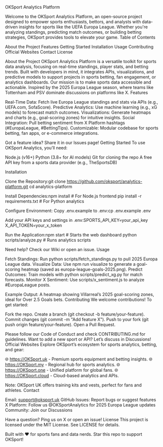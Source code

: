 OKSport Analytics Platform

Welcome to the OKSport Analytics Platform, an open-source project designed to empower sports enthusiasts, bettors, and analysts with data-driven insights for sports like the UEFA Europa League. Whether you're analyzing standings, predicting match outcomes, or building betting strategies, OKSport provides tools to elevate your game.
Table of Contents

About the Project
Features
Getting Started
Installation
Usage
Contributing
Official Websites
Contact
License

About the Project
OKSport Analytics Platform is a versatile toolkit for sports data analysis, focusing on real-time standings, player stats, and betting trends. Built with developers in mind, it integrates APIs, visualizations, and predictive models to support projects in sports betting, fan engagement, or analytics dashboards. Our mission is to make sports data accessible and actionable.
Inspired by the 2025 Europa League season, where teams like Tottenham and PSV dominate discussions on platforms like X.
Features

Real-Time Data: Fetch live Europa League standings and stats via APIs (e.g., UEFA.com, SofaScore).
Predictive Analytics: Use machine learning (e.g., xG models) to forecast match outcomes.
Visualizations: Generate heatmaps and charts (e.g., goal-scoring zones) for intuitive insights.
Social Integration: Pull betting sentiment from X Platform hashtags (#EuropaLeague, #BettingTips).
Customizable: Modular codebase for sports betting, fan apps, or e-commerce integrations.

Got a feature idea? Share it in our Issues page!
Getting Started
To use OKSport Analytics, you’ll need:

Node.js (v16+)
Python (3.8+ for AI models)
Git for cloning the repo
A free API key from a sports data provider (e.g., TheSportsDB)

Installation

Clone the Repository:git clone https://github.com/oksport/analytics-platform.git
cd analytics-platform


Install Dependencies:npm install  # For Node.js frontend
pip install -r requirements.txt  # For Python analytics


Configure Environment:
Copy .env.example to .env:cp .env.example .env


Add your API keys and settings in .env:SPORTS_API_KEY=your_api_key
X_API_TOKEN=your_x_token




Run the Application:npm start  # Starts the web dashboard
python scripts/analyze.py  # Runs analytics scripts



Need help? Check our Wiki or open an issue.
Usage

Fetch Standings: Run python scripts/fetch_standings.py to pull 2025 Europa League data.
Visualize Data: Use npm run visualize to generate a goal-scoring heatmap (saved as europa-league-goals-2025.png).
Predict Outcomes: Train models with python scripts/predict_xg.py for match forecasts.
Monitor X Sentiment: Use scripts/x_sentiment.js to analyze #EuropaLeague posts.

Example Output: A heatmap showing Villarreal’s 2025 goal-scoring zones, ideal for Over 2.5 Goals bets.
Contributing
We welcome contributions! To get started:

Fork the repo.
Create a branch (git checkout -b feature/your-feature).
Commit changes (git commit -m "Add feature X").
Push to your fork (git push origin feature/your-feature).
Open a Pull Request.

Please follow our Code of Conduct and check CONTRIBUTING.md for guidelines.
Want to add a new sport or API? Let’s discuss in Discussions!
Official Websites
Explore OKSport’s ecosystem for sports analytics, betting, and gear:

🌐 https://OKSport.uk - Premium sports equipment and betting insights.
🌐 https://OKSport.my - Regional hub for sports analytics.
🌐 https://OKSport.one - Unified platform for global fans.
🌐 https://OKSport.cloud - Cloud-based analytics and APIs.

Note: OKSport UK offers training kits and vests, perfect for fans and athletes.
Contact

Email: support@oksport.uk
GitHub Issues: Report bugs or suggest features
X Platform: Follow us @OKSportAnalytics for 2025 Europa League updates
Community: Join our Discussions

Have a question? Ping us on X or open an issue!
License
This project is licensed under the MIT License. See LICENSE for details.

Built with ❤️ for sports fans and data nerds. Star this repo to support OKSport!
